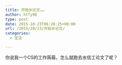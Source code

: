 ```yaml
---
title: 开始水论文……
author: htfy96
type: post
date: 2015-10-23T06:28:25+00:00
url: /2015/10/23/开始水论文/
categories:
  - 生活

---
```

你说我一个CS的工作蒟蒻，怎么就跑去水信工论文了呢？